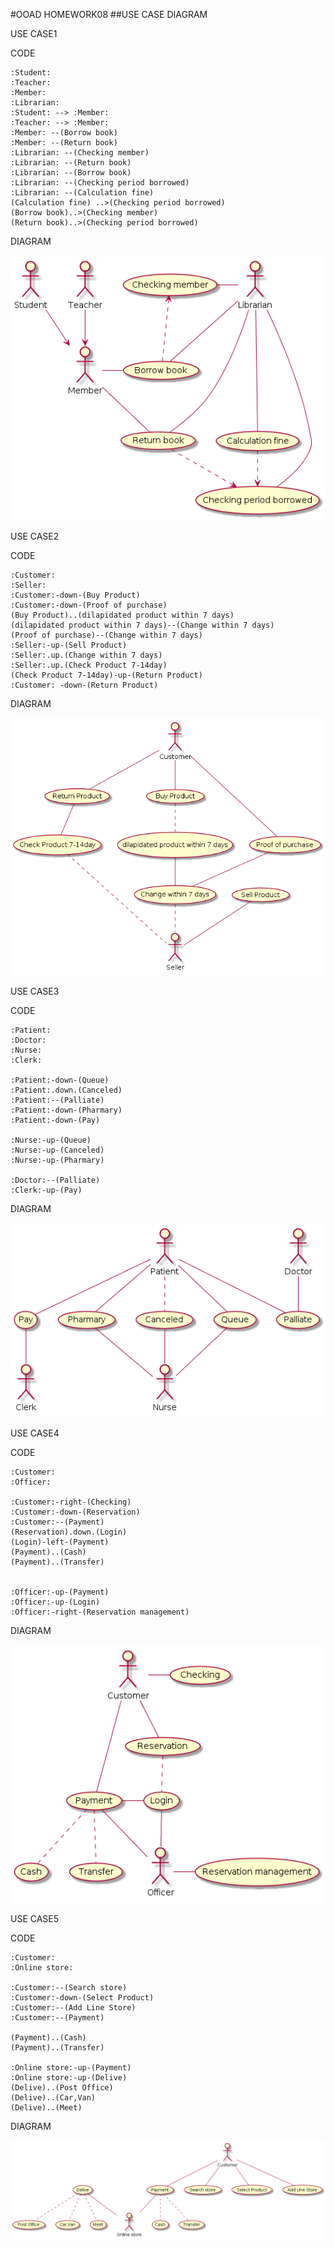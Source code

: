 #OOAD HOMEWORK08
##USE CASE DIAGRAM

USE CASE1

CODE

```
:Student:
:Teacher:
:Member:
:Librarian:
:Student: --> :Member:
:Teacher: --> :Member:
:Member: --(Borrow book)
:Member: --(Return book)
:Librarian: --(Checking member)
:Librarian: --(Return book)
:Librarian: --(Borrow book)
:Librarian: --(Checking period borrowed)
:Librarian: --(Calculation fine) 
(Calculation fine) ..>(Checking period borrowed)
(Borrow book)..>(Checking member)
(Return book)..>(Checking period borrowed)
```
DIAGRAM

<img src = "https://github.com/Siriphornyui/OOAD-WEEK08/blob/master/libary.png">


USE CASE2

CODE

```
:Customer:
:Seller:
:Customer:-down-(Buy Product)
:Customer:-down-(Proof of purchase)
(Buy Product)..(dilapidated product within 7 days)
(dilapidated product within 7 days)--(Change within 7 days)
(Proof of purchase)--(Change within 7 days)
:Seller:-up-(Sell Product)
:Seller:.up.(Change within 7 days)
:Seller:.up.(Check Product 7-14day)
(Check Product 7-14day)-up-(Return Product)
:Customer: -down-(Return Product)
```
DIAGRAM

<img src = "https://github.com/Siriphornyui/OOAD-WEEK08/blob/master/%E0%B8%AA%E0%B8%B4%E0%B8%99%E0%B8%84%E0%B9%89%E0%B8%B2.png ">

USE CASE3

CODE

```
:Patient:
:Doctor:
:Nurse:
:Clerk:

:Patient:-down-(Queue)
:Patient:.down.(Canceled)
:Patient:--(Palliate)
:Patient:-down-(Pharmary)
:Patient:-down-(Pay)

:Nurse:-up-(Queue)
:Nurse:-up-(Canceled)
:Nurse:-up-(Pharmary)

:Doctor:--(Palliate)
:Clerk:-up-(Pay)
```
DIAGRAM

<img src = "https://github.com/Siriphornyui/OOAD-WEEK08/blob/master/doctor.png ">

USE CASE4

CODE

```
:Customer:
:Officer:

:Customer:-right-(Checking)
:Customer:-down-(Reservation)
:Customer:--(Payment)
(Reservation).down.(Login)
(Login)-left-(Payment)
(Payment)..(Cash)
(Payment)..(Transfer)


:Officer:-up-(Payment)
:Officer:-up-(Login)
:Officer:-right-(Reservation management)
```
DIAGRAM

<img src = "https://github.com/Siriphornyui/OOAD-WEEK08/blob/master/%E0%B9%82%E0%B8%A3%E0%B8%87%E0%B9%81%E0%B8%A3%E0%B8%A1.png ">

USE CASE5

CODE

```
:Customer:
:Online store:

:Customer:--(Search store)
:Customer:-down-(Select Product)
:Customer:--(Add Line Store)
:Customer:--(Payment)

(Payment)..(Cash)
(Payment)..(Transfer)

:Online store:-up-(Payment)
:Online store:-up-(Delive)
(Delive)..(Post Office)
(Delive)..(Car,Van)
(Delive)..(Meet)
```
DIAGRAM

<img src = " https://github.com/Siriphornyui/OOAD-WEEK08/blob/master/onlinrstore.png">
